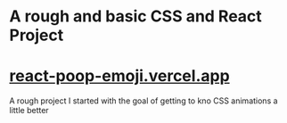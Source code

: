 # A rough and basic CSS and React Project 
# [react-poop-emoji.vercel.app](react-poop-emoji.vercel.app)

A rough project I started with the goal of getting to kno CSS animations a little better

